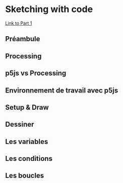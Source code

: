 # Sketching with code
[Link to Part 1](part1.md)

## Préambule
## Processing
## p5js vs Processing
## Environnement de travail avec p5js
## Setup & Draw
## Dessiner
## Les variables
## Les conditions
## Les boucles
